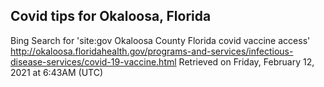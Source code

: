 ## Covid tips for Okaloosa, Florida

Bing Search for 'site:gov Okaloosa County Florida covid vaccine access'
http://okaloosa.floridahealth.gov/programs-and-services/infectious-disease-services/covid-19-vaccine.html
Retrieved on Friday, February 12, 2021 at 6:43AM (UTC)